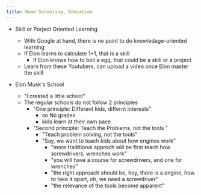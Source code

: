 ```yaml
---
title: Home Schooling, Education
---
```


- Skill or Porject Oriented Learning
  - With Google at hand, there is no point to do knowledage-oriented learning
  - If Elon learns to calculate 1+1, that is a skill
    - If Elon knows how to boil a egg, that could be a skill or a project
  - Learn from these Youtubers, can upload a video once Elon master the skill

- Elon Musk's School
  - "I created a little school"
  - The regular schools do not follow 2 principles
    - "One principle: Different kids, differnt interests"
      - so No grades
      - kids learn at their own pace
    - "Second principle: Teach the Problems, not the tools "
      - "Teach problem solving, not the tools"
      - "Say, we want to teach kids about how engines work"
        - "more traditional approch will be first teach how screwdrivers, wrenches work"
        - "you will have a course for screwdrivers, and one for wrenches"
        - "the right approach should be, hey, there is a engine, how to take it apart, oh, we need a screwdriver"
        - "the relevance of the tools become apparent"
